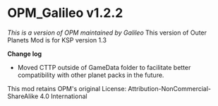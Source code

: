 # OPM_Galileo v1.2.2
_This is a version of OPM maintained by Galileo_
This version of Outer Planets Mod is for KSP version 1.3

**Change log**
* Moved CTTP outside of GameData folder to facilitate better compatibility with other planet packs in the future.

This mod retains OPM's original License: Attribution-NonCommercial-ShareAlike 4.0 International
